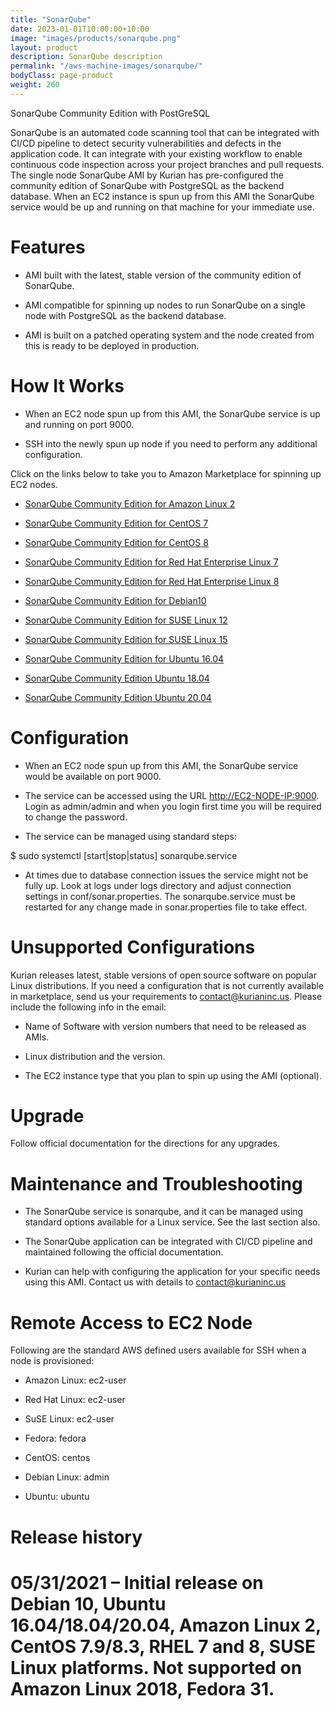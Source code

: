 ```yaml
---
title: "SonarQube"
date: 2023-01-01T10:00:00+10:00
image: "images/products/sonarqube.png"
layout: product
description: SonarQube description
permalink: "/aws-machine-images/sonarqube/"
bodyClass: page-product
weight: 260
---
```


SonarQube Community Edition with PostGreSQL 

SonarQube is an automated code scanning tool that can be integrated with CI/CD pipeline to detect security vulnerabilities and defects in the application code. It can integrate with your existing workflow to enable continuous code inspection across your project branches and pull requests. The single node SonarQube AMI by Kurian has pre-configured the community edition of SonarQube with PostgreSQL as the backend database. When an EC2 instance is spun up from this AMI the SonarQube service would be up and running on that machine for your immediate use.

Features
========

*   AMI built with the latest, stable version of the community edition of SonarQube.
    
*   AMI compatible for spinning up nodes to run SonarQube on a single node with PostgreSQL as the backend database.
    
*   AMI is built on a patched operating system and the node created from this is ready to be deployed in production.
    

How It Works
============

*   When an EC2 node spun up from this AMI, the SonarQube service is up and running on port 9000.
    
*   SSH into the newly spun up node if you need to perform any additional configuration.
    

Click on the links below to take you to Amazon Marketplace for spinning up EC2 nodes.

*   [SonarQube Community Edition for Amazon Linux 2](https://aws.amazon.com/marketplace/pp/prodview-l6e45ptuzcjei?sr=0-1&ref_=beagle&applicationId=AWSMPContessa)
    
*   [SonarQube Community Edition for CentOS 7](https://aws.amazon.com/marketplace/pp/prodview-aenyo5lbjsh4k?sr=0-3&ref_=beagle&applicationId=AWSMPContessa)
*   [SonarQube Community Edition for CentOS 8](https://aws.amazon.com/marketplace/pp/prodview-z5wxgxtne7yv6?sr=0-5&ref_=beagle&applicationId=AWSMPContessa)
*   [SonarQube Community Edition for Red Hat Enterprise Linux 7](https://aws.amazon.com/marketplace/pp/prodview-3mwztpebixuuw?sr=0-11&ref_=beagle&applicationId=AWSMPContessa)
*   [SonarQube Community Edition for Red Hat Enterprise Linux 8](https://aws.amazon.com/marketplace/pp/prodview-hnz4sk6jxi5r4?sr=0-10&ref_=beagle&applicationId=AWSMPContessa)
*   [SonarQube Community Edition for Debian10](https://aws.amazon.com/marketplace/pp/prodview-pe5hspmcutyj6?sr=0-8&ref_=beagle&applicationId=AWSMPContessa)
*   [SonarQube Community Edition for SUSE Linux 12](https://aws.amazon.com/marketplace/pp/prodview-wwcwqrqhkpa3g?sr=0-7&ref_=beagle&applicationId=AWSMPContessa)
*   [SonarQube Community Edition for SUSE Linux 15](https://aws.amazon.com/marketplace/pp/prodview-2zkwc6hlcj5gi?sr=0-6&ref_=beagle&applicationId=AWSMPContessa)
*   [SonarQube Community Edition for Ubuntu 16.04](https://aws.amazon.com/marketplace/pp/prodview-hkxpuuosplvdu?sr=0-4&ref_=beagle&applicationId=AWSMPContessa)
*   [SonarQube Community Edition Ubuntu 18.04](https://aws.amazon.com/marketplace/pp/prodview-rgm4f47nc5eg4?sr=0-1&ref_=beagle&applicationId=AWSMPContessa)
*   [SonarQube Community Edition Ubuntu 20.04](https://aws.amazon.com/marketplace/pp/prodview-casbcdpod2zaa?sr=0-2&ref_=beagle&applicationId=AWSMPContessa)

Configuration
=============

*   When an EC2 node spun up from this AMI, the SonarQube service would be available on port 9000.
    
*   The service can be accessed using the URL [http://EC2-NODE-IP:9000](http://ec2-node-ip:9000/). Login as admin/admin and when you login first time you will be required to change the password.
    
*   The service can be managed using standard steps:
    

$ sudo systemctl \[start|stop|status\] sonarqube.service 

*   At times due to database connection issues the service might not be fully up. Look at logs under logs directory and adjust connection settings in conf/sonar.properties. The sonarqube.service must be restarted for any change made in sonar.properties file to take effect.
    

Unsupported Configurations
==========================

Kurian releases latest, stable versions of open source software on popular Linux distributions. If you need a configuration that is not currently available in marketplace, send us your requirements to contact@kurianinc.us. Please include the following info in the email:

*   Name of Software with version numbers that need to be released as AMIs.
    
*   Linux distribution and the version.
    
*   The EC2 instance type that you plan to spin up using the AMI (optional).
    

Upgrade
=======

Follow official documentation for the directions for any upgrades.

Maintenance and Troubleshooting
===============================

*   The SonarQube service is sonarqube, and it can be managed using standard options available for a Linux service. See the last section also.
    
*   The SonarQube application can be integrated with CI/CD pipeline and maintained following the official documentation.
    
*   Kurian can help with configuring the application for your specific needs using this AMI. Contact us with details to contact@kurianinc.us
    

Remote Access to EC2 Node
=========================

Following are the standard AWS defined users available for SSH when a node is provisioned:

*   Amazon Linux: ec2-user
    
*   Red Hat Linux: ec2-user
    
*   SuSE Linux: ec2-user
    
*   Fedora: fedora
    
*   CentOS: centos
    
*   Debian Linux: admin
    
*   Ubuntu: ubuntu
    

Release history
===============

05/31/2021 – Initial release on Debian 10, Ubuntu 16.04/18.04/20.04, Amazon Linux 2, CentOS 7.9/8.3, RHEL 7 and 8, SUSE Linux platforms. Not supported on Amazon Linux 2018, Fedora 31.
=======================================================================================================================================================================================